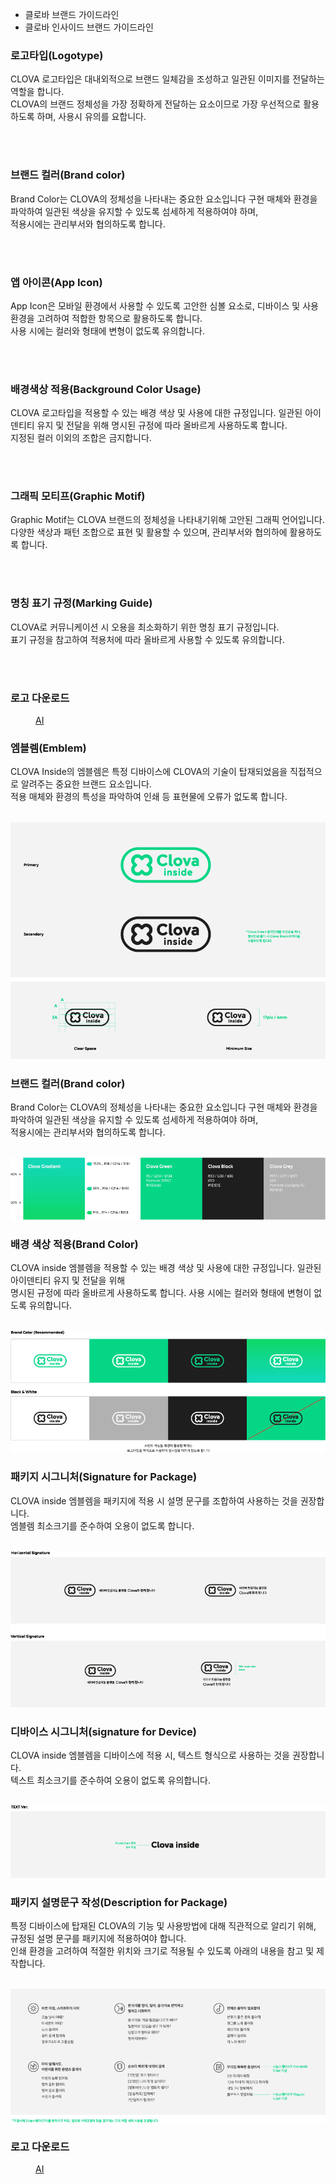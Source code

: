 <html lang="ko">
<head>
    <title>NAVER Developers - CLOVA BI 가이드</title>
</head>
<body>
<div class="con">
    <ul class="tab_menu menu2">
        <li class="on"><a class="cursor">클로바 브랜드 가이드라인</a></li>
        <li><a class="cursor">클로바 인사이드 브랜드 가이드라인</a></li>
    </ul>
    <div id="tutorial1">
        <h3 class="h_sub">로고타입(Logotype)</h3>
        <p class="p_desc">CLOVA 로고타입은 대내외적으로 브랜드 일체감을 조성하고 일관된 이미지를 전달하는 역할을 합니다.<br>CLOVA의 브랜드 정체성을 가장 정확하게 전달하는 요소이므로 가장 우선적으로 활용하도록 하며, 사용시 유의를 요합니다.</p>
        <br>
        <div class="img_area">
            <img alt="" src="./images/BI/dlogotype.png">
        </div>
        <h3 class="h_sub">브랜드 컬러(Brand color)</h3>
        <p class="p_desc">Brand Color는 CLOVA의 정체성을 나타내는 중요한 요소입니다 구현 매체와 환경을 파악하여 일관된 색상을 유지할 수 있도록 섬세하게 적용하여야 하며,<br>적용시에는 관리부서와 협의하도록 합니다.</p>
        <br>
        <div class="img_area">
            <img alt="" src="./images/BI/dbrand_color.png">
        </div>
        <h3 class="h_sub">앱 아이콘(App Icon)</h3>
        <p class="p_desc">App Icon은 모바일 환경에서 사용할 수 있도록 고안한 심볼 요소로, 디바이스 및 사용 환경을 고려하여 적합한 항목으로 활용하도록 합니다.<br>사용 시에는 컬러와 형태에 변형이 없도록 유의합니다.</p>
        <br>
        <div class="img_area">
            <img alt="" src="./images/BI/dapp_icon.png">
        </div>
        <h3 class="h_sub">배경색상 적용(Background Color Usage)</h3>
        <p class="p_desc">CLOVA 로고타입을 적용할 수 있는 배경 색상 및 사용에 대한 규정입니다. 일관된 아이덴티티 유지 및 전달을 위해 명시된 규정에 따라 올바르게 사용하도록 합니다.<br>지정된 컬러 이외의 조합은 금지합니다.</p>
        <br>
        <div class="img_area">
            <img alt="" src="./images/BI/dbackground.png">
        </div>
        <h3 class="h_sub">그래픽 모티프(Graphic Motif)</h3>
        <p class="p_desc">Graphic Motif는 CLOVA 브랜드의 정체성을 나타내기위해 고안된 그래픽 언어입니다.<br>다양한 색상과 패턴 조합으로 표현 및 활용할 수 있으며, 관리부서와 협의하에 활용하도록 합니다.</p>
        <br>
        <div class="img_area">
            <img alt="" src="./images/BI/dmotif.png">
        </div>
        <h3 class="h_sub">명칭 표기 규정(Marking Guide)</h3>
        <p class="p_desc">CLOVA로 커뮤니케이션 시 오용을 최소화하기 위한 명칭 표기 규정입니다.<br>표기 규정을 참고하여 적용처에 따라 올바르게 사용할 수 있도록 유의합니다.</p>
        <br>
        <div class="img_area">
            <img alt="" src="./images/BI/dmarking.png">
        </div>
        <h3 class="h_sub">로고 다운로드</h3>
        <div class="bi_dl_list">
            <dl class="poweredby">
                <dd>
                    <a class="btn_n" href="./downloads/Clova_Brand_Guidelines_Summary_170912_outline.ai"><i class="xi-download"></i>AI</a>
                </dd>
            </dl>
        </div>
    </div>
    <div id="tutorial2">
        <h3 class="h_sub">엠블렘(Emblem)</h3>
        <p class="p_desc">CLOVA Inside의 엠블렘은 특정 디바이스에 CLOVA의 기술이 탑재되었음을 직접적으로 알려주는 중요한 브랜드 요소입니다.<br>적용 매체와 환경의 특성을 파악하여 인쇄 등 표현물에 오류가 없도록 합니다.</p>
        <br>
        <div class="img_area">
            <img alt="" src="./images/Clovainside/emblem.png">
        </div>
        <h3 class="h_sub">브랜드 컬러(Brand color)</h3>
        <p class="p_desc">Brand Color는 CLOVA의 정체성을 나타내는 중요한 요소입니다 구현 매체와 환경을 파악하여 일관된 색상을 유지할 수 있도록 섬세하게 적용하여야 하며,<br>적용시에는 관리부서와 협의하도록 합니다.</p>
        <br>
        <div class="img_area">
            <img alt="" src="./images/Clovainside/brand_color.png">
        </div>
        <h3 class="h_sub">배경 색상 적용(Brand Color)</h3>
        <p class="p_desc">CLOVA inside 엠블렘을 적용할 수 있는 배경 색상 및 사용에 대한 규정입니다. 일관된 아이덴티티 유지 및 전달을 위해<br>명시된 규정에 따라 올바르게 사용하도록 합니다. 사용 시에는 컬러와 형태에 변형이 없도록 유의합니다.</p>
        <br>
        <div class="img_area">
            <img alt="" src="./images/Clovainside/background.png">
        </div>
        <h3 class="h_sub">패키지 시그니처(Signature for Package)</h3>
        <p class="p_desc">CLOVA inside 엠블렘을 패키지에 적용 시 설명 문구를 조합하여 사용하는 것을 권장합니다.<br>엠블렘 최소크기를 준수하여 오용이 없도록 합니다.</p>
        <br>
        <div class="img_area">
            <img alt="" src="./images/Clovainside/signature_package.png">
        </div>
        <h3 class="h_sub">디바이스 시그니처(signature for Device)</h3>
        <p class="p_desc">CLOVA inside 엠블렘을 디바이스에 적용 시, 텍스트 형식으로 사용하는 것을 권장합니다.<br>텍스트 최소크기를 준수하여 오용이 없도록 유의합니다.</p>
        <br>
        <div class="img_area">
            <img alt="" src="./images/Clovainside/signature_device.png">
        </div>
        <h3 class="h_sub">패키지 설명문구 작성(Description for Package)</h3>
        <p class="p_desc">특정 디바이스에 탑재된 CLOVA의 기능 및 사용방법에 대해 직관적으로 알리기 위해, 규정된 설명 문구를 패키지에 적용하여야 합니다.<br>인쇄 환경을 고려하여 적절한 위치와 크기로 적용될 수 있도록 아래의 내용을 참고 및 제작합니다.</p>
        <br>
        <div class="img_area">
            <img alt="" src="./images/Clovainside/package_desc.png">
        </div>
        <h3 class="h_sub">로고 다운로드</h3>
        <div class="bi_dl_list">
            <dl class="poweredby">
                <dd>
                    <a class="btn_n" href="./downloads/Clova_inside_Brand_Guidelines_Summary_170912_outline.ai"><i class="xi-download"></i>AI</a>
                </dd>
            </dl>
        </div>
    </div>
    </div>
</div>
</body>
</html>